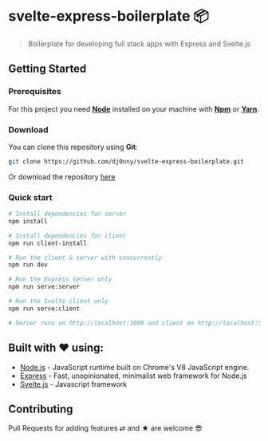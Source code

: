 # svelte-express-boilerplate 📦

> Boilerplate for developing full stack apps with Express and Svelte.js

## Getting Started

### Prerequisites  

For this project you need [__Node__](https://nodejs.org/en/) installed on your machine with [__Npm__](https://www.npmjs.com/) or [__Yarn__](https://yarnpkg.com).

### Download

You can clone this repository using __Git__:
```bash
git clone https://github.com/dj0nny/svelte-express-boilerplate.git
```

Or download the repository [here](https://github.com/dj0nny/svelte-express-boilerplate/archive/develop.zip)

### Quick start

```bash
# Install dependencies for server
npm install

# Install dependencies for client
npm run client-install

# Run the client & server with concurrently
npm run dev

# Run the Express server only
npm run serve:server

# Run the Svelte client only
npm run serve:client

# Server runs on http://localhost:1000 and client on http://localhost:5000
```

## Built with ❤️ using:

* [Node.js](https://nodejs.org/en/) - JavaScript runtime built on Chrome's V8 JavaScript engine.
* [Express](https://expressjs.com/) - Fast, unopinionated, minimalist web framework for Node.js
* [Svelte.js](https://github.com/u3u/vue-hooks) - Javascript framework

## Contributing

Pull Requests for adding features ⇄ and ★ are welcome 😎
